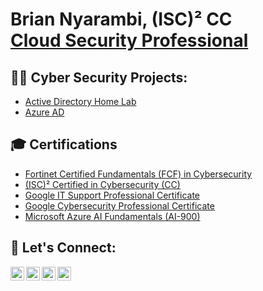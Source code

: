 <h1>Brian Nyarambi, (ISC)² CC<br/><a href="https://github.com/briannyarambi">Cloud Security Professional</a></h1>

<h2>👨‍💻 Cyber Security Projects:</h2>

- [Active Directory Home Lab](https://github.com/briannyarambi)
- [Azure AD](mylab.com)

<h2>🎓 Certifications</h2>

- [Fortinet Certified Fundamentals (FCF) in Cybersecurity](www.google.com)
- [(ISC)² Certified in Cybersecurity (CC)](isc2.org)
- [Google IT Support Professional Certificate](coursera.org)
- [Google Cybersecurity Professional Certificate](coursera.org)
- [Microsoft Azure AI Fundamentals (AI-900)](learn.microsoft.com/briannyarambi)

<h2> 🤳 Let's Connect:</h2>

[<img align="left" alt="Brian Nyarambi | YouTube" width="22px" src="https://cdn.jsdelivr.net/npm/simple-icons@v3/icons/youtube.svg" />][youtube]
[<img align="left" alt="Brian Nyarambi | Twitter" width="22px" src="https://cdn.jsdelivr.net/npm/simple-icons@v3/icons/twitter.svg" />][twitter]
[<img align="left" alt="Brian Nyarambi | LinkedIn" width="22px" src="https://cdn.jsdelivr.net/npm/simple-icons@v3/icons/linkedin.svg" />][linkedin]
[<img align="left" alt="Brian Nyarambi | Instagram" width="22px" src="https://cdn.jsdelivr.net/npm/simple-icons@v3/icons/instagram.svg" />][instagram]

[twitter]: https://twitter.com/brian_nyarambi
[youtube]: https://www.youtube.com/c/briannyarambi
[instagram]: https://www.instagram.com/briannyarambi
[linkedin]: https://linkedin.com/in/briannyarambi

<!--
**joshmadakor1/joshmadakor1** is a ✨ _special_ ✨ repository because its `README.md` (this file) appears on your GitHub profile.

Here are some ideas to get you started:

- 🔭 I’m currently working on ...
- 🌱 I’m currently learning ...
- 👯 I’m looking to collaborate on ...
- 🤔 I’m looking for help with ...
- 💬 Ask me about ...
- 📫 How to reach me: ...
- 😄 Pronouns: ...
- ⚡ Fun fact: ...
-->
